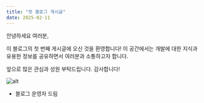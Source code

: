 ```yaml
---
title: "첫 블로그 게시글"
date: 2025-02-11
---
```


안녕하세요 여러분,

이 블로그의 첫 번째 게시글에 오신 것을 환영합니다!
이 공간에서는 개발에 대한 지식과 유용한 정보를 공유하면서 여러분과 소통하고자 합니다.

앞으로 많은 관심과 성원 부탁드립니다. 감사합니다!

![alt](https://deokgi-park.github.io/assets/images/loverDeok.jpg)

- 블로그 운영자 드림
